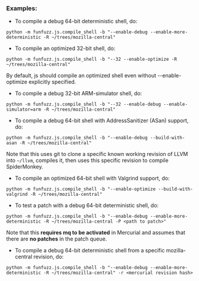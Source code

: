 ### Examples:

* To compile a debug 64-bit deterministic shell, do:

`python -m funfuzz.js.compile_shell -b "--enable-debug --enable-more-deterministic -R ~/trees/mozilla-central"`

* To compile an optimized 32-bit shell, do:

`python -m funfuzz.js.compile_shell -b "--32 --enable-optimize -R ~/trees/mozilla-central"`

By default, js should compile an optimized shell even without --enable-optimize explicitly specified.

* To compile a debug 32-bit ARM-simulator shell, do:

`python -m funfuzz.js.compile_shell -b "--32 --enable-debug --enable-simulator=arm -R ~/trees/mozilla-central"`

* To compile a debug 64-bit shell with AddressSanitizer (ASan) support, do:

`python -m funfuzz.js.compile_shell -b "--enable-debug --build-with-asan -R ~/trees/mozilla-central"`

Note that this uses git to clone a specific known working revision of LLVM into `~/llvm`, compiles it, then uses this specific revision to compile SpiderMonkey.

* To compile an optimized 64-bit shell with Valgrind support, do:

`python -m funfuzz.js.compile_shell -b "--enable-optimize --build-with-valgrind -R ~/trees/mozilla-central"`

* To test a patch with a debug 64-bit deterministic shell, do:

`python -m funfuzz.js.compile_shell -b "--enable-debug --enable-more-deterministic -R ~/trees/mozilla-central -P <path to patch>"`

Note that this **requires mq to be activated** in Mercurial and assumes that there are **no patches** in the patch queue.

* To compile a debug 64-bit deterministic shell from a specific mozilla-central revision, do:

`python -m funfuzz.js.compile_shell -b "--enable-debug --enable-more-deterministic -R ~/trees/mozilla-central" -r <mercurial revision hash>`

